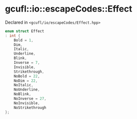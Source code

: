 # gcufl::io::escapeCodes::Effect
Declared in `<gcufl/io/escapeCodes/Effect.hpp>`
```cpp
enum struct Effect
: int {
	Bold = 1,
	Dim,
	Italic,
	Underline,
	Blink,
	Inverse = 7,
	Invisible,
	Strikethrough,
	NoBold = 22,
	NoDim = 22,
	NoItalic,
	NoUnderline,
	NoBlink,
	NoInverse = 27,
	NoInvisible,
	NoStrikethrough
};
```

